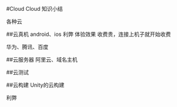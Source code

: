 #Cloud
Cloud 知识小结

各种云

##云真机 android、ios
利弊 体验效果
收费贵，连接上机子就开始收费

华为、腾讯、百度

##云服务器
阿里云、域名主机

##云测试

##云构建
Unity的云构建

利弊